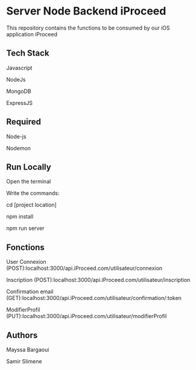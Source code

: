 
# Server Node Backend iProceed 

This repository contains the functions to be consumed by our iOS application iProceed
## Tech Stack

Javascript 

NodeJs

MongoDB

ExpressJS
## Required

Node-js

Nodemon
## Run Locally

Open the terminal

Write the commands:

cd [project location]

npm install

npm run server
## Fonctions

User
Connexion (POST):localhost:3000/api.iProceed.com/utilisateur/connexion

Inscription (POST):localhost:3000/api.iProceed.com/utilisateur/inscription

Confirmation email (GET):localhost:3000/api.iProceed.com/utilisateur/confirmation/:token

ModifierProfil (PUT):localhost:3000/api.iProceed.com/utilisateur/modifierProfil

## Authors 
Mayssa Bargaoui 

Samir Slimene 
